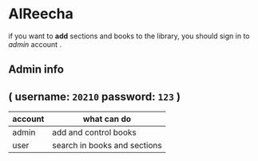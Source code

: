 # AlReecha
if you want to **add** sections and books to the library, you should sign in to *admin* account .
## Admin info
( 
username: ```20210``` 
password: ```123```
)
---
|account | what can do|
|---|---|
|admin| add and control books | 
|user | search in books and sections|
